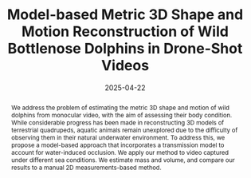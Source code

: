 ---
# Documentation: https://wowchemy.com/docs/managing-content/

title: "Model-based Metric 3D Shape and Motion Reconstruction of Wild Bottlenose Dolphins in Drone-Shot Videos"
subtitle: ''
summary: ''
authors:
- baieri
- Riccardo Cicciarella
- Michael Krützen
- rodola
- Silvia Zuffi


# Author notes (optional)
#author_notes:
#  - 'Equal contribution'
#  - 'Equal contribution'

tags: []
categories: []
date: '2025-04-22'
lastmod: 2025-02-27T:26:44
featured: false
draft: false
publication_short: "Preprint"

image:
  caption: ''
  focal_point: 'Center'
  preview_only: false

projects: []
publishDate: '2025-27-02T:26:44'
publication_types:
- '3'
abstract: "We address the problem of estimating the metric 3D shape and motion of wild dolphins from monocular video, with the aim of assessing their body condition. While considerable progress has been made in reconstructing 3D models of terrestrial quadrupeds, aquatic animals remain unexplored due to the difficulty of observing them in their natural underwater environment. To address this, we propose a model-based approach that incorporates a transmission model to account for water-induced occlusion. We apply our method to video captured under different sea conditions. We estimate mass and volume, and compare our results to a manual 2D measurements-based method."

links:
- name: arXiv
  url : https://arxiv.org/abs/2504.15782

publication: '*ArXiv preprint*'
---